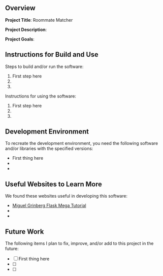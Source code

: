 ## Overview

**Project Title**: Roommate Matcher

**Project Description**:

**Project Goals**:

## Instructions for Build and Use

Steps to build and/or run the software:

1. First step here
2.
3.

Instructions for using the software:

1. First step here
2.
3.

## Development Environment 

To recreate the development environment, you need the following software and/or libraries with the specified versions:

* First thing here
*
*

## Useful Websites to Learn More

We found these websites useful in developing this software:

* [Miguel Grinberg Flask Mega Tutorial](https://blog.miguelgrinberg.com/post/the-flask-mega-tutorial-part-i-hello-world)
*
*

## Future Work

The following items I plan to fix, improve, and/or add to this project in the future:

* [ ] First thing here
* [ ]
* [ ]
